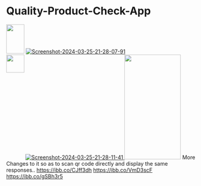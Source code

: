 # Quality-Product-Check-App

<a href="https://ibb.co/CJff3dh"><img src="https://i.ibb.co/q0vv3Gk/Screenshot-2024-03-25-21-18-56-96.png" height="78" width="48"></a>
<a href="https://ibb.co/VmD3scF"><img src="https://i.ibb.co/BNjw95h/Screenshot-2024-03-25-21-28-07-91.png" alt="Screenshot-2024-03-25-21-28-07-91" border="0"></a>
<a href="https://ibb.co/gSBh3r5"><img src="https://i.ibb.co/1rwjL0D/Screenshot-2024-03-25-21-28-11-41.png" alt="Screenshot-2024-03-25-21-28-11-41" border="0">
<a href="url"><img src="https://ibb.co/CJff3dh" align="left" height="48" width="48" ></a>
<img src="[https://i.imgur.com/ZWnhY9T.png](https://ibb.co/CJff3dh)" width="150" height="280">
More Changes to it so as to scan qr code directly and display the same responses..
https://ibb.co/CJff3dh
https://ibb.co/VmD3scF
https://ibb.co/gSBh3r5

